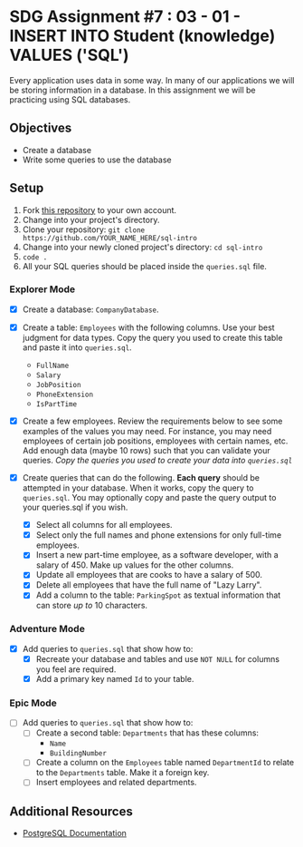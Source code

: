 # SDG Assignment #7 : 03 - 01 - INSERT INTO Student (knowledge) VALUES ('SQL')

Every application uses data in some way. In many of our applications we will be
storing information in a database. In this assignment we will be practicing
using SQL databases.

## Objectives

- Create a database
- Write some queries to use the database

## Setup

1. Fork [this repository](https://github.com/suncoast-devs/sql-intro) to your
   own account.
2. Change into your project's directory.
3. Clone your repository:
   `git clone https://github.com/YOUR_NAME_HERE/sql-intro`
4. Change into your newly cloned project's directory: `cd sql-intro`
5. `code .`
6. All your SQL queries should be placed inside the `queries.sql` file.

### Explorer Mode

- [x] Create a database: `CompanyDatabase`.
- [x] Create a table: `Employees` with the following columns. Use your best judgment for data types. Copy the query you used to create this table and paste it into `queries.sql`.

  - `FullName`
  - `Salary`
  - `JobPosition`
  - `PhoneExtension`
  - `IsPartTime`

- [x] Create a few employees. Review the requirements below to see some examples of the values you may need. For instance, you may need employees of certain job positions, employees with certain names, etc. Add enough data (maybe 10 rows) such that you can validate your queries. _Copy the queries you used to create your data into `queries.sql`_
- [x] Create queries that can do the following. **Each query** should be attempted in your database. When it works, copy the query to `queries.sql`. You may optionally copy and paste the query output to your queries.sql if you wish.

  - [x] Select all columns for all employees.
  - [x] Select only the full names and phone extensions for only full-time employees.
  - [x] Insert a new part-time employee, as a software developer, with a salary of 450. Make up values for the other columns.
  - [x] Update all employees that are cooks to have a salary of 500.
  - [x] Delete all employees that have the full name of "Lazy Larry".
  - [x] Add a column to the table: `ParkingSpot` as textual information that can store _up to_ 10 characters.

### Adventure Mode

- [x] Add queries to `queries.sql` that show how to:
  - [x] Recreate your database and tables and use `NOT NULL` for columns you feel are required.
  - [x] Add a primary key named `Id` to your table.

### Epic Mode

- [ ] Add queries to `queries.sql` that show how to:
  - [ ] Create a second table: `Departments` that has these columns:
    - `Name`
    - `BuildingNumber`
  - [ ] Create a column on the `Employees` table named `DepartmentId` to relate
        to the `Departments` table. Make it a foreign key.
  - [ ] Insert employees and related departments.

## Additional Resources

- [PostgreSQL Documentation](https://www.postgresql.org/docs/)
